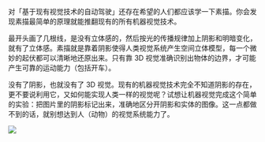 对「基于现有视觉技术的自动驾驶」还存在希望的人们都应该学一下素描。你会发现素描最简单的原理就能推翻现有的所有机器视觉技术。

最开头画了几根线，是没有立体感的，然后按光的传播规律加上阴影和明暗变化，就有了立体感。素描就是靠着阴影使得人类视觉系统产生空间立体模型，每一个微妙的起伏都可以清晰地还原出来。只有靠 3D 视觉准确识别出物体的边界，才可能产生可靠的运动能力（包括开车）。

没有了阴影，也就没有了 3D 视觉。现有的机器视觉技术完全不知道阴影的存在，更不要说利用它，又如何能实现人类一样的视觉呢？试想让机器视觉完成这个简单的实验：把图片里的阴影标记出来，准确地区分开阴影和实体的图像。这一点都做不到的话，就别想达到人（动物）的视觉系统能力了。

![](https://yinwang1.wordpress.com/wp-content/uploads/2020/12/img_2061.jpg?w=736&h=836)
